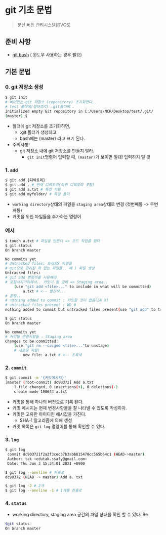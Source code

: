 # git 기초 문법

> 분산 버전 관리시스템(DVCS)

## 준비 사항

- [git bash](https://gitforwindows.org/) ( 윈도우 사용하는 경우 필요)

## 기본 문법

### 0. git 저장소 생성

```bash
$ git init
# 비어있는 git 저장소 (repository) 초기화했다..
# test 폴더에(절대경로) .git폴더에..
Initialized empty Git repository in C:/Users/NCR/Desktop/test/.git/
(master) $
```

- 폴더에 git 저장소를 초기화하면,
  - .git 폴더가 생성되고
  - bash에는 (master) 라고 표기 된다.
- 주의사항!
  - git 저장소 내에 git 저장소를 만들지 말라.
    - `git init`명령어 입력할 때, `(master)`가 보이면 절대! 입력하지 말 것

### 1. `add`

```bash
$ git add {디렉토리}
$ git add . # 현재 디렉토리(하위 디렉토리 포함)
$ git add a.txt # 특정 파일
$ git add myfolder/ # 특정 폴더
```

- `working directory`상태의 파일을 `staging area`상태로 변경 (첫번째통 -> 두번째통)
- 커밋을 위한 파일들을 추가하는 명령어

### 예시

```bash
$ touch a.txt # 파일을 만든다 => 코드 작업을 했다
$ git status
On branch master

No commits yet
# Untracked files: 트래킹X 파일들
# git으로 관리된 적 없는 파일들.. 예 ) 파일 생성
Untracked files:
# git add 명령어를 사용해라
# 포함시키기위해서.. 커밋이 될 곳에 => Staging area..
	(use "git add <file>..." to include in what will be committed)
		a.txt # <-- 빨간색...
# 총평..
# nothing added to commit : 커밋할 것이 없음(SA X)
# untracked files present : WD 0
nothing added to commit but untracked files present(use "git add" to track)
```

```bash
$ git status
On branch master

No commits yet
# 커밋될 변경사항들 : Staging area
Changes to be committed:
	(use "git rm --cacged <file>..."to unstage)
	# 새로운 파일!
		new file: a.txt # <-- 초록색
```

### 2. `commit`

```bash
$ git commit -m '{커밋메시지}'
[master (root-commit) dc90372] Add a.txt
	1 file changed, 0 insertions(+), 0 deletions(-)
	create mode 100644 a.txt
```

- 커밋을 통해 하나의 버전으로 기록 된다.
- 커밋 메시지는 현재 변경사항들을 잘 나타낼 수 있도록 작성하자.
- 커밋은 고유한 아이디인 해시값을 가진다.
  - SHA-1 알고리즘에 의해 생성
- 커밋 목록은 `git log` 명령어를 통해 확인할 수 있다.

### 3. `log`

```bash
$ git log
 commit dc903721f2a2f3cec37b3abb815470cc565b64c1 (HEAD->master)
 Author: tak <edutak.ssafy@gmail.com>
 Date: Thu Jun 3 15:34:01 2021 +0900

$ git log --oneline # 한줄로
dc90372 (HEAD -> master) Add a. txt

$ git log -2 # 2개
$ git log --oneline -1 # 1개를 한줄로
```

### 4. `status`

- working directory, staging area 공간의 파일 상태를 확인 할 수 있다. Re

```bash
$git status
On branch master

```


